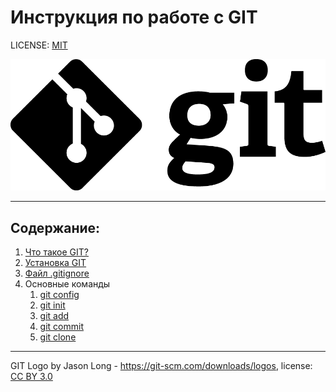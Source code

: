 # Инструкция по работе с GIT

LICENSE: [MIT](license.md)

![Тут должен быть лого, но он не загрузился :(](Img/Git-Logo-Black.png)

---

## Содержание:
1. [Что такое GIT?](Pages/about.md)
2. [Установка GIT](Pages/install.md)
3. [Файл .gitignore](Pages/ignore.md)
4. Основные команды
   1. [git config](Pages/config.md)
   2. [git init](Pages/init.md)
   3. [git add](Pages/add.md)
   4. [git commit](Pages/commit.md)
   5. [git clone](Pages/clone.md)

---

GIT Logo by Jason Long - https://git-scm.com/downloads/logos, license: [CC BY 3.0](https://creativecommons.org/licenses/by/3.0/)

